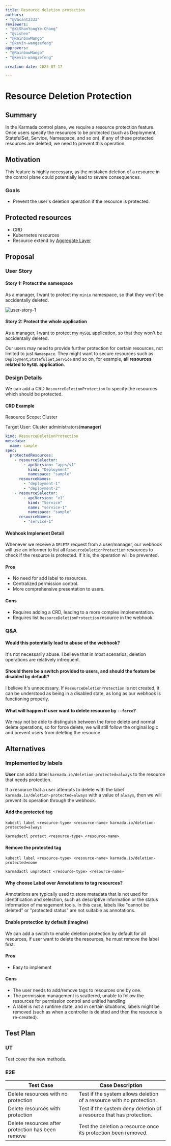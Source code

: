 ```yaml
---
title: Resource deletion protection
authors:
- "@Vacant2333"
reviewers:
- "@XiShanYongYe-Chang"
- "@zishen"
- "@RainbowMango"
- "@kevin-wangzefeng"
approvers:
- "@RainbowMango"
- "@kevin-wangzefeng"

creation-date: 2023-07-17

---
```


# Resource Deletion Protection

## Summary

In the Karmada control plane, we require a resource protection feature. Once users specify the resources to be protected (such as Deployment, StatefulSet, Service, Namespace, and so on), if any of these protected resources are deleted, we need to prevent this operation.

## Motivation

This feature is highly necessary, as the mistaken deletion of a resource in the control plane could potentially lead to severe consequences.

### Goals

- Prevent the user's deletion operation if the resource is protected.

## Protected resources

- CRD
- Kubernetes resources
- Resource extend by [Aggregate Layer](https://kubernetes.io/zh-cn/docs/concepts/extend-kubernetes/api-extension/apiserver-aggregation/)

## Proposal

### User Story

#### Story 1: Protect the namespace

As a manager, I want to protect my `minio` namespace, so that they won't be accidentally deleted.

![user-story-1](statics/user-story-1.drawio.svg)

#### Story 2: Protect the whole application

As a manager, I want to protect my `MySQL` application, so that they won't be accidentally deleted.

Our users may need to provide further protection for certain resources, not limited to just `Namespace`. They might want to secure resources such as `Deployment`,`StatefulSet`,`Service` and so on, for example, **all resources related to `MySQL` application**.

### Design Details

We can add a CRD `ResourceDeletionProtection` to specify the resources which should be protected.

#### CRD Example

Resource Scope: Cluster

Target User: Cluster administrators(**manager**)

```yaml
kind: ResourceDeletionProtection
metadata:
  name: sample
spec:
  protectedResources:
    - resourceSelector:
        - apiVersion: "apps/v1"
          kind: "Deployment"
          namespace: "sample"
      resourceNames:
        - "deployment-1"
        - "deployment-2"
    - resourceSelector:
        - apiVersion: "v1"
          kind: "Service"
          name: "service-1"
          namespace: "sample"
      resourceNames:
        - "service-1"
```

#### Webhook Implement Detail

Whenever we receive a `DELETE` request from a user/manager, our webhook will use an informer to list all `ResourceDeletionProtection` resources to check if the resource is protected. If it is, the operation will be prevented.

#### Pros

- No need for add label to resources.
- Centralized permission control.
- More comprehensive presentation to users.

#### Cons

- Requires adding a CRD, leading to a more complex implementation.
- Requires list `ResourceDeletionProtection` resource in the webhook.

### Q&A

#### Would this potentially lead to abuse of the webhook?

It's not necessarily abuse. I believe that in most scenarios, deletion operations are relatively infrequent.

#### Should there be a switch provided to users, and should the feature be disabled by default?

I believe it's unnecessary. If `ResourceDeletionProtection` is not created, it can be understood as being in a disabled state, as long as our webhook is functioning properly.

#### What will happen If user want to delete resource by `--force`?

We may not be able to distinguish between the force delete and normal delete operations, so for force delete, we will still follow the original logic and prevent users from deleting the resource.

## Alternatives

### Implemented by labels

**User** can add a label `karmada.io/deletion-protected=always` to the resource that needs protection.

If a resource that a user attempts to delete with the label `karmada.io/deletion-protected=always` with a value of `always`, then we will prevent its operation through the webhook.

#### Add the protected tag

`kubectl label <resource-type> <resource-name> karmada.io/deletion-protected=always`

`karmadactl protect <resource-type> <resource-name>`

#### Remove the protected tag

`kubectl label <resource-type> <resource-name> karmada.io/deletion-protected=none`

`karmadactl unprotect <resource-type> <resource-name>`

#### Why choose Label over Annotations to tag resources?

Annotations are typically used to store metadata that is not used for identification and selection, such as descriptive information or the status information of management tools. In this case, labels like "cannot be deleted" or "protected status" are not suitable as annotations.

#### Enable protection by default (imagine)

We can add a switch to enable deletion protection by default for all resources, if user want to delete the resources, he must remove the label first.

#### Pros

- Easy to implement

#### Cons

- The user needs to add/remove tags to resources one by one.
- The permission management is scattered, unable to follow the resources for permission control and unified handling.
- A label is not a runtime state, and in certain situations, labels might be removed (such as when a controller is deleted and then the resource is re-created).

## Test Plan

### UT

Test cover the new methods.

### E2E

| Test Case                                         | Case Description                                                     |
|---------------------------------------------------|----------------------------------------------------------------------|
| Delete resources with no protection               | Test if the system allows deletion of a resource with no protection. |
| Delete resources with protection                  | Test if the system deny deletion of a resource that has protection.  |
| Delete resources after protection has been remove | Test the deletion a resource once its protection been removed.       |
